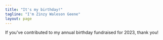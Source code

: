 ```yaml
---
title: "It's my birthday!"
tagline: "I'm Zinzy Waleson Geene"
layout: page
---
```

If you've contributed to my annual birthday fundraised for 2023, thank you!